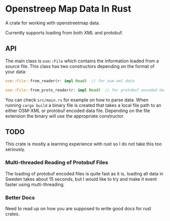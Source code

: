 # Openstreep Map Data In Rust

A crate for working with openstreetmap data.

Currently supports loading from both XML and protobuf.


## API

The main class is `osm::File` which contains the information loaded from a source file. This class has two constructors depending on the format of your data:

```rust
osm::File::from_reader(r: impl Read)  // for osm-xml data
```

```rust
osm::File::from_proto_reader(r: impl Read)  // for protobuf encoded data
```

You can check `src/main.rs` for example on how to parse data. When running `cargo build` a binary file is created that takes a local file path to an either OSM-XML or protobuf encoded data file. Depending on the file extension the binary will use the appropriate constructor.

## TODO

This crate is mostly a learning experience with rust so I do not take this too seriously.

### Multi-threaded Reading of Protobuf Files

The loading of protobuf encoded files is quite fast as it is, loading all data in Sweden takes about 15 seconds, but I would like to try and make it event faster using multi-threading.

### Better Docs

Need to read up on how you are supposed to write good docs for rust crates.
